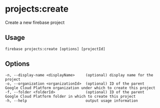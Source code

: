 # projects:create

Create a new firebase project

## Usage
```
firebase projects:create [options] [projectId]
```

## Options
```
-n, --display-name <displayName>     (optional) display name for the project
-o, --organization <organizationId>  (optional) ID of the parent Google Cloud Platform organization under which to create this project
-f, --folder <folderId>              (optional) ID of the parent Google Cloud Platform folder in which to create this project
-h, --help                           output usage information
```
